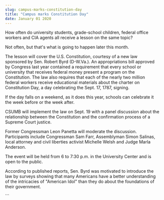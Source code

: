 ```yaml
---
slug: campus-marks-constitution-day
title: "Campus marks Constitution Day"
date: January 01 2020
---
```


 
<p>
  How often do university students, grade-school children, federal office
  workers and CIA agents all receive a lesson on the same topic?
</p>
<p>Not often, but that's what is going to happen later this month.</p>
<p>
  The lesson will cover the U.S. Constitution, courtesy of a new law sponsored
  by Sen. Robert Byrd (D-W.Va.). An appropriations bill approved by Congress
  last year contained a requirement that every school or university that
  receives federal money present a program on the Constitution. The law also
  requires that each of the nearly two million federal workers receive
  educational materials about the charter on Constitution Day, a day celebrating
  the Sept. 17, 1787, signing.
</p>
<p>
  If the day falls on a weekend, as it does this year, schools can celebrate it
  the week before or the week after.
</p>
<p>
  CSUMB will implement the law on Sept. 19 with a panel discussion about the
  relationship between the Constitution and the confirmation process of a
  Supreme Court justice.
</p>
<p>
  Former Congressman Leon Panetta will moderate the discussion. Participants
  include Congressman Sam Farr, Assemblyman Simon Salinas, local attorney and
  civil liberties activist Michelle Welsh and Judge Marla Anderson.
</p>
<p>
  The event will be held from 6 to 7:30 p.m. in the University Center and is
  open to the public.
</p>
<p>
  According to published reports, Sen. Byrd was motivated to introduce the law
  by surveys showing that many Americans have a better understanding of the
  intricacies of "American Idol" than they do about the foundations of their
  government.
</p>
```
